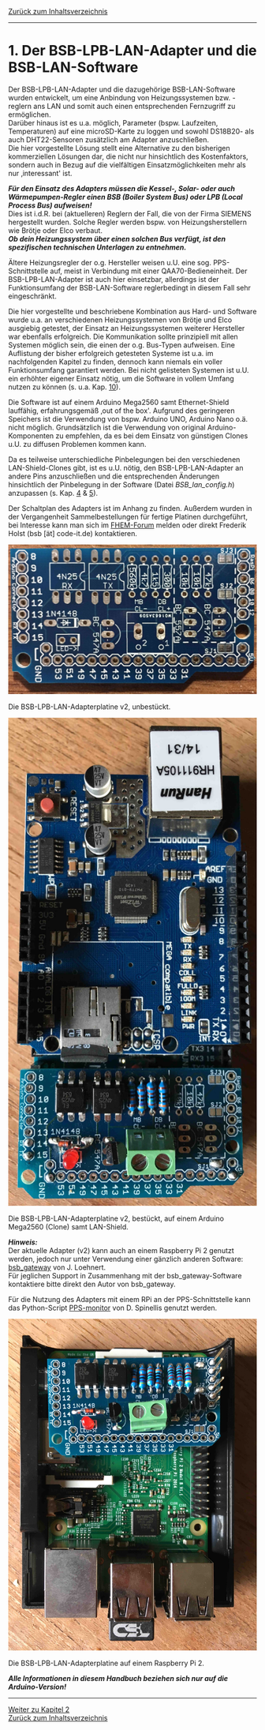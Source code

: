 [Zurück zum Inhaltsverzeichnis](inhaltsverzeichnis.md)    
    
---
    

    

# 1. Der BSB-LPB-LAN-Adapter und die BSB-LAN-Software ##
Der BSB-LPB-LAN-Adapter und die dazugehörige BSB-LAN-Software wurden
entwickelt, um eine Anbindung von Heizungssystemen bzw. -reglern ans LAN
und somit auch einen entsprechenden Fernzugriff zu ermöglichen.  
Darüber hinaus ist es u.a. möglich, Parameter (bspw. Laufzeiten,
Temperaturen) auf eine microSD-Karte zu loggen und sowohl DS18B20- als
auch DHT22-Sensoren zusätzlich am Adapter anzuschließen.  
Die hier vorgestellte Lösung stellt eine Alternative zu den bisherigen
kommerziellen Lösungen dar, die nicht nur hinsichtlich des
Kostenfaktors, sondern auch in Bezug auf die vielfältigen
Einsatzmöglichkeiten mehr als nur ‚interessant' ist.

***Für den Einsatz des Adapters müssen die Kessel-, Solar- oder auch
Wärmepumpen-Regler einen BSB (Boiler System Bus) oder LPB (Local Process Bus) aufweisen!***  
Dies ist i.d.R. bei (aktuelleren) Reglern der Fall,
die von der Firma SIEMENS hergestellt wurden. Solche Regler werden bspw.
von Heizungsherstellern wie Brötje oder Elco verbaut.   
***Ob dein Heizungssystem über einen solchen Bus verfügt, ist den spezifischen
technischen Unterlagen zu entnehmen.***

Ältere Heizungsregler der o.g. Hersteller weisen u.U. eine sog.
PPS-Schnittstelle auf, meist in Verbindung mit einer
QAA70-Bedieneinheit. Der BSB-LPB-LAN-Adapter ist auch hier einsetzbar,
allerdings ist der Funktionsumfang der BSB-LAN-Software 
reglerbedingt in diesem Fall sehr eingeschränkt.

Die hier vorgestellte und beschriebene Kombination aus Hard- und
Software wurde u.a. an verschiedenen Heizungssystemen von Brötje und
Elco ausgiebig getestet, der Einsatz an Heizungssystemen weiterer
Hersteller war ebenfalls erfolgreich. Die Kommunikation sollte
prinzipiell mit allen Systemen möglich sein, die einen der o.g.
Bus-Typen aufweisen. Eine Auflistung der bisher erfolgreich getesteten
Systeme ist u.a. im nachfolgenden Kapitel zu finden, dennoch kann
niemals ein voller Funktionsumfang garantiert werden. Bei nicht
gelisteten Systemen ist u.U. ein erhöhter eigener Einsatz nötig, um die
Software in vollem Umfang nutzen zu können (s. u.a. Kap. [10](kap10.md)).

Die Software ist auf einem Arduino Mega2560 samt Ethernet-Shield lauffähig, 
erfahrungsgemäß ‚out of the box'. Aufgrund des geringeren Speichers ist 
die Verwendung von bspw. Arduino UNO, Arduino Nano o.ä. nicht möglich.
Grundsätzlich ist die Verwendung von original Arduino-Komponenten zu
empfehlen, da es bei dem Einsatz von günstigen Clones u.U. zu diffusen
Problemen kommen kann.

Da es teilweise unterschiedliche Pinbelegungen bei den verschiedenen
LAN-Shield-Clones gibt, ist es u.U. nötig, den BSB-LPB-LAN-Adapter an
andere Pins anzuschließen und die entsprechenden Änderungen hinsichtlich
der Pinbelegung in der Software (Datei *BSB\_lan\_config.h*) anzupassen
(s. Kap. [4](kap04.md) & [5](kap05.md)).

Der Schaltplan des Adapters ist im Anhang zu finden. Außerdem wurden in
der Vergangenheit Sammelbestellungen für fertige Platinen durchgeführt,
bei Interesse kann man sich im [FHEM-Forum](https://forum.fhem.de/index.php/topic,29762.0.html) melden oder direkt Frederik
Holst (bsb \[ät\] code-it.de) kontaktieren.

<img src="https://raw.githubusercontent.com/1coderookie/BSB-LPB-LAN/master/docs/pics/bsb-platine-unbestueckt.jpeg">

Die BSB-LPB-LAN-Adapterplatine v2, unbestückt.  
    
    
<img src="https://raw.githubusercontent.com/1coderookie/BSB-LPB-LAN/master/docs/pics/bsb-adapter-komplett-ardu.jpeg">
    
Die BSB-LPB-LAN-Adapterplatine v2, bestückt, auf einem Arduino Mega2560 (Clone) samt LAN-Shield.  
    
    
***Hinweis:***  
Der aktuelle Adapter (v2) kann auch an einem Raspberry Pi 2 genutzt
werden, jedoch nur unter Verwendung einer gänzlich anderen Software:
[bsb_gateway](https://github.com/loehnertj/bsbgateway) von J. Loehnert.  
Für jeglichen Support in Zusammenhang mit der bsb_gateway-Software
kontaktiere bitte direkt den Autor von bsb_gateway.

Für die Nutzung des Adapters mit einem RPi an der PPS-Schnittstelle kann
das Python-Script [PPS-monitor](https://github.com/dspinellis/PPS-monitor) von D. Spinellis genutzt werden.

<img src="https://raw.githubusercontent.com/1coderookie/BSB-LPB-LAN/master/docs/pics/bsb-adapter-komplett-rpi.jpeg">  
    
Die BSB-LPB-LAN-Adapterplatine auf einem Raspberry Pi 2.  
    
     
***Alle Informationen in diesem Handbuch beziehen sich nur auf die
Arduino-Version!***    
    
---
    

    
     
     
[Weiter zu Kapitel 2](kap02.md)      
[Zurück zum Inhaltsverzeichnis](inhaltsverzeichnis.md)  
